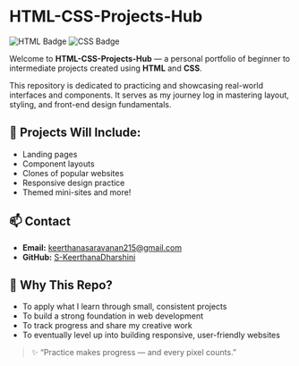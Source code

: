 
# HTML-CSS-Projects-Hub

![HTML Badge](https://img.shields.io/badge/HTML5-E34F26?style=for-the-badge&logo=html5&logoColor=white)
![CSS Badge](https://img.shields.io/badge/CSS3-1572B6?style=for-the-badge&logo=css3&logoColor=white)

Welcome to **HTML-CSS-Projects-Hub** — a personal portfolio of beginner to intermediate projects created using **HTML** and **CSS**.

This repository is dedicated to practicing and showcasing real-world interfaces and components. It serves as my journey log in mastering layout, styling, and front-end design fundamentals.


## 📁 Projects Will Include:

- Landing pages  
- Component layouts  
- Clones of popular websites  
- Responsive design practice  
- Themed mini-sites and more!



## 📫 Contact

- **Email:** [keerthanasaravanan215@gmail.com](mailto:keerthanasaravanan215@gmail.com)  
- **GitHub:** [S-KeerthanaDharshini](https://github.com/S-KeerthanaDharshini)



## 🚀 Why This Repo?

- To apply what I learn through small, consistent projects  
- To build a strong foundation in web development  
- To track progress and share my creative work  
- To eventually level up into building responsive, user-friendly websites



> ✨ “Practice makes progress — and every pixel counts.”  

